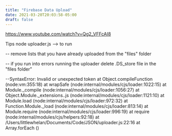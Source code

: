 ```yaml
---
title: "Firebase Data Upload"
date: 2021-03-20T20:03:58-05:00
draft: false
---
```

https://www.youtube.com/watch?v=Qg2_VFFcAI8

Tips
node uploader.js --> to run

-- remove lists that you have already uploaded from the "files" folder

-- if you run into errors running the uploader delete .DS_store file in the "files folder"

--SyntaxError: Invalid or unexpected token
    at Object.compileFunction (node:vm:355:18)
    at wrapSafe (node:internal/modules/cjs/loader:1022:15)
    at Module._compile (node:internal/modules/cjs/loader:1056:27)
    at Object.Module._extensions..js (node:internal/modules/cjs/loader:1121:10)
    at Module.load (node:internal/modules/cjs/loader:972:32)
    at Function.Module._load (node:internal/modules/cjs/loader:813:14)
    at Module.require (node:internal/modules/cjs/loader:996:19)
    at require (node:internal/modules/cjs/helpers:92:18)
    at /Users/littlewhelan/Documents/Code/JSON/uploader.js:22:16
    at Array.forEach (<anonymous>)
